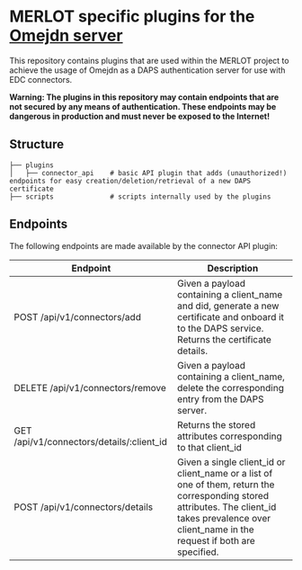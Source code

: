 # MERLOT specific plugins for the [Omejdn server](https://github.com/Fraunhofer-AISEC/omejdn-server)
This repository contains plugins that are used within the MERLOT project to achieve the usage of Omejdn as a DAPS authentication server for use with EDC connectors.

**Warning: The plugins in this repository may contain endpoints that are not secured by any means of authentication. These endpoints may be dangerous in production and must never be exposed to the Internet!**

## Structure

    ├── plugins
    │   ├── connector_api    # basic API plugin that adds (unauthorized!) endpoints for easy creation/deletion/retrieval of a new DAPS certificate
    ├── scripts              # scripts internally used by the plugins

## Endpoints

The following endpoints are made available by the connector API plugin:


| Endpoint         | Description                                                                                                              |
|------------------|--------------------------------------------------------------------------------------------------------------------------|
| POST /api/v1/connectors/add       | Given a payload containing a client_name and did, generate a new certificate and onboard it to the DAPS service. Returns the certificate details.  |
| DELETE /api/v1/connectors/remove       | Given a payload containing a client_name, delete the corresponding entry from the DAPS server.  |
| GET /api/v1/connectors/details/:client_id | Returns the stored attributes corresponding to that client_id                                                     |
| POST /api/v1/connectors/details | Given a single client_id or client_name or a list of one of them, return the corresponding stored attributes. The client_id takes prevalence over client_name in the request if both are specified.  |

